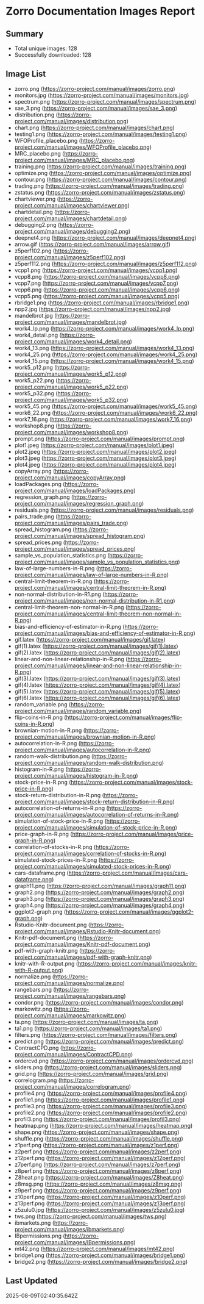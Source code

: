 # Zorro Documentation Images Report

## Summary
- Total unique images: 128
- Successfully downloaded: 128

## Image List
- zorro.png (https://zorro-project.com/manual/images/zorro.png)
- monitors.jpg (https://zorro-project.com/manual/images/monitors.jpg)
- spectrum.png (https://zorro-project.com/manual/images/spectrum.png)
- sae_3.png (https://zorro-project.com/manual/images/sae_3.png)
- distribution.png (https://zorro-project.com/manual/images/distribution.png)
- chart.png (https://zorro-project.com/manual/images/chart.png)
- testing1.png (https://zorro-project.com/manual/images/testing1.png)
- WFOProfile_placebo.png (https://zorro-project.com/manual/images/WFOProfile_placebo.png)
- MRC_placebo.png (https://zorro-project.com/manual/images/MRC_placebo.png)
- training.png (https://zorro-project.com/manual/images/training.png)
- optimize.png (https://zorro-project.com/manual/images/optimize.png)
- contour.png (https://zorro-project.com/manual/images/contour.png)
- trading.png (https://zorro-project.com/manual/images/trading.png)
- zstatus.png (https://zorro-project.com/manual/images/zstatus.png)
- chartviewer.png (https://zorro-project.com/manual/images/chartviewer.png)
- chartdetail.png (https://zorro-project.com/manual/images/chartdetail.png)
- debugging2.png (https://zorro-project.com/manual/images/debugging2.png)
- deepnet4.png (https://zorro-project.com/manual/images/deepnet4.png)
- arrow.gif (https://zorro-project.com/manual/images/arrow.gif)
- z5perf102.png (https://zorro-project.com/manual/images/z5perf102.png)
- z5perf112.png (https://zorro-project.com/manual/images/z5perf112.png)
- vcpp1.png (https://zorro-project.com/manual/images/vcpp1.png)
- vcpp8.png (https://zorro-project.com/manual/images/vcpp8.png)
- vcpp7.png (https://zorro-project.com/manual/images/vcpp7.png)
- vcpp6.png (https://zorro-project.com/manual/images/vcpp6.png)
- vcpp5.png (https://zorro-project.com/manual/images/vcpp5.png)
- rbridge1.png (https://zorro-project.com/manual/images/rbridge1.png)
- npp2.jpg (https://zorro-project.com/manual/images/npp2.jpg)
- mandelbrot.jpg (https://zorro-project.com/manual/images/mandelbrot.jpg)
- work4_lp.png (https://zorro-project.com/manual/images/work4_lp.png)
- work4_detail.png (https://zorro-project.com/manual/images/work4_detail.png)
- work4_13.png (https://zorro-project.com/manual/images/work4_13.png)
- work4_25.png (https://zorro-project.com/manual/images/work4_25.png)
- work4_15.png (https://zorro-project.com/manual/images/work4_15.png)
- work5_p12.png (https://zorro-project.com/manual/images/work5_p12.png)
- work5_p22.png (https://zorro-project.com/manual/images/work5_p22.png)
- work5_p32.png (https://zorro-project.com/manual/images/work5_p32.png)
- work5_45.png (https://zorro-project.com/manual/images/work5_45.png)
- work6_22.png (https://zorro-project.com/manual/images/work6_22.png)
- work7_16.png (https://zorro-project.com/manual/images/work7_16.png)
- workshop8.png (https://zorro-project.com/manual/images/workshop8.png)
- prompt.png (https://zorro-project.com/manual/images/prompt.png)
- plot1.jpeg (https://zorro-project.com/manual/images/plot1.jpeg)
- plot2.jpeg (https://zorro-project.com/manual/images/plot2.jpeg)
- plot3.jpeg (https://zorro-project.com/manual/images/plot3.jpeg)
- plot4.jpeg (https://zorro-project.com/manual/images/plot4.jpeg)
- copyArray.png (https://zorro-project.com/manual/images/copyArray.png)
- loadPackages.png (https://zorro-project.com/manual/images/loadPackages.png)
- regression_graph.png (https://zorro-project.com/manual/images/regression_graph.png)
- residuals.png (https://zorro-project.com/manual/images/residuals.png)
- pairs_trade.png (https://zorro-project.com/manual/images/pairs_trade.png)
- spread_histogram.png (https://zorro-project.com/manual/images/spread_histogram.png)
- spread_prices.png (https://zorro-project.com/manual/images/spread_prices.png)
- sample_vs_population_statistics.png (https://zorro-project.com/manual/images/sample_vs_population_statistics.png)
- law-of-large-numbers-in-R.png (https://zorro-project.com/manual/images/law-of-large-numbers-in-R.png)
- central-limit-theorem-in-R.png (https://zorro-project.com/manual/images/central-limit-theorem-in-R.png)
- non-normal-distribution-in-R1.png (https://zorro-project.com/manual/images/non-normal-distribution-in-R1.png)
- central-limit-theorem-non-normal-in-R.png (https://zorro-project.com/manual/images/central-limit-theorem-non-normal-in-R.png)
- bias-and-efficiency-of-estimator-in-R.png (https://zorro-project.com/manual/images/bias-and-efficiency-of-estimator-in-R.png)
- gif.latex (https://zorro-project.com/manual/images/gif.latex)
- gif(1).latex (https://zorro-project.com/manual/images/gif(1).latex)
- gif(2).latex (https://zorro-project.com/manual/images/gif(2).latex)
- linear-and-non-linear-relationship-in-R.png (https://zorro-project.com/manual/images/linear-and-non-linear-relationship-in-R.png)
- gif(3).latex (https://zorro-project.com/manual/images/gif(3).latex)
- gif(4).latex (https://zorro-project.com/manual/images/gif(4).latex)
- gif(5).latex (https://zorro-project.com/manual/images/gif(5).latex)
- gif(6).latex (https://zorro-project.com/manual/images/gif(6).latex)
- random_variable.png (https://zorro-project.com/manual/images/random_variable.png)
- flip-coins-in-R.png (https://zorro-project.com/manual/images/flip-coins-in-R.png)
- brownian-motion-in-R.png (https://zorro-project.com/manual/images/brownian-motion-in-R.png)
- autocorrelation-in-R.png (https://zorro-project.com/manual/images/autocorrelation-in-R.png)
- random-walk-distribution.png (https://zorro-project.com/manual/images/random-walk-distribution.png)
- histogram-in-R.png (https://zorro-project.com/manual/images/histogram-in-R.png)
- stock-price-in-R.png (https://zorro-project.com/manual/images/stock-price-in-R.png)
- stock-return-distribution-in-R.png (https://zorro-project.com/manual/images/stock-return-distribution-in-R.png)
- autocorrelation-of-returns-in-R.png (https://zorro-project.com/manual/images/autocorrelation-of-returns-in-R.png)
- simulation-of-stock-price-in-R.png (https://zorro-project.com/manual/images/simulation-of-stock-price-in-R.png)
- price-graph-in-R.png (https://zorro-project.com/manual/images/price-graph-in-R.png)
- correlation-of-stocks-in-R.png (https://zorro-project.com/manual/images/correlation-of-stocks-in-R.png)
- simulated-stock-prices-in-R.png (https://zorro-project.com/manual/images/simulated-stock-prices-in-R.png)
- cars-dataframe.png (https://zorro-project.com/manual/images/cars-dataframe.png)
- graph11.png (https://zorro-project.com/manual/images/graph11.png)
- graph2.png (https://zorro-project.com/manual/images/graph2.png)
- graph3.png (https://zorro-project.com/manual/images/graph3.png)
- graph4.png (https://zorro-project.com/manual/images/graph4.png)
- ggplot2-graph.png (https://zorro-project.com/manual/images/ggplot2-graph.png)
- Rstudio-Knitr-document.png (https://zorro-project.com/manual/images/Rstudio-Knitr-document.png)
- Knitr-pdf-document.png (https://zorro-project.com/manual/images/Knitr-pdf-document.png)
- pdf-with-graph-knitr.png (https://zorro-project.com/manual/images/pdf-with-graph-knitr.png)
- knitr-with-R-output.png (https://zorro-project.com/manual/images/knitr-with-R-output.png)
- normalize.png (https://zorro-project.com/manual/images/normalize.png)
- rangebars.png (https://zorro-project.com/manual/images/rangebars.png)
- condor.png (https://zorro-project.com/manual/images/condor.png)
- markowitz.png (https://zorro-project.com/manual/images/markowitz.png)
- ta.png (https://zorro-project.com/manual/images/ta.png)
- ta1.png (https://zorro-project.com/manual/images/ta1.png)
- filters.png (https://zorro-project.com/manual/images/filters.png)
- predict.png (https://zorro-project.com/manual/images/predict.png)
- ContractCPD.png (https://zorro-project.com/manual/images/ContractCPD.png)
- ordercvd.png (https://zorro-project.com/manual/images/ordercvd.png)
- sliders.png (https://zorro-project.com/manual/images/sliders.png)
- grid.png (https://zorro-project.com/manual/images/grid.png)
- correlogram.png (https://zorro-project.com/manual/images/correlogram.png)
- profile4.png (https://zorro-project.com/manual/images/profile4.png)
- profile1.png (https://zorro-project.com/manual/images/profile1.png)
- profile3.png (https://zorro-project.com/manual/images/profile3.png)
- profile2.png (https://zorro-project.com/manual/images/profile2.png)
- profil3.png (https://zorro-project.com/manual/images/profil3.png)
- heatmap.png (https://zorro-project.com/manual/images/heatmap.png)
- shape.png (https://zorro-project.com/manual/images/shape.png)
- shuffle.png (https://zorro-project.com/manual/images/shuffle.png)
- z1perf.png (https://zorro-project.com/manual/images/z1perf.png)
- z2perf.png (https://zorro-project.com/manual/images/z2perf.png)
- z12perf.png (https://zorro-project.com/manual/images/z12perf.png)
- z7perf.png (https://zorro-project.com/manual/images/z7perf.png)
- z8perf.png (https://zorro-project.com/manual/images/z8perf.png)
- Z8heat.png (https://zorro-project.com/manual/images/Z8heat.png)
- z8msg.png (https://zorro-project.com/manual/images/z8msg.png)
- z9perf.png (https://zorro-project.com/manual/images/z9perf.png)
- z10perf.png (https://zorro-project.com/manual/images/z10perf.png)
- z13perf.png (https://zorro-project.com/manual/images/z13perf.png)
- z5zulu0.jpg (https://zorro-project.com/manual/images/z5zulu0.jpg)
- tws.png (https://zorro-project.com/manual/images/tws.png)
- ibmarkets.png (https://zorro-project.com/manual/images/ibmarkets.png)
- IBpermissions.png (https://zorro-project.com/manual/images/IBpermissions.png)
- mt42.png (https://zorro-project.com/manual/images/mt42.png)
- bridge1.png (https://zorro-project.com/manual/images/bridge1.png)
- bridge2.png (https://zorro-project.com/manual/images/bridge2.png)

## Last Updated
2025-08-09T02:40:35.642Z
